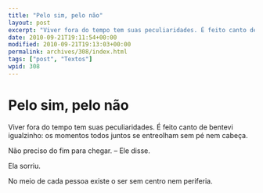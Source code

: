 ```yaml
---
title: "Pelo sim, pelo não"
layout: post
excerpt: "Viver fora do tempo tem suas peculiaridades. É feito canto de bentevi igualzinho: os momentos todos juntos se entreolham sem pé nem cabeça. Não preciso do fim para chegar. – Ele disse. Ela sorriu. No meio de cada pessoa existe o ser sem centro nem periferia."
date: 2010-09-21T19:11:54+00:00
modified: 2010-09-21T19:13:03+00:00
permalink: archives/308/index.html
tags: ["post", "Textos"]
wpid: 308
---
```


# Pelo sim, pelo não

Viver fora do tempo tem suas peculiaridades. É feito canto de bentevi igualzinho: os momentos todos juntos se entreolham sem pé nem cabeça.

Não preciso do fim para chegar. – Ele disse.

Ela sorriu.

No meio de cada pessoa existe o ser sem centro nem periferia.